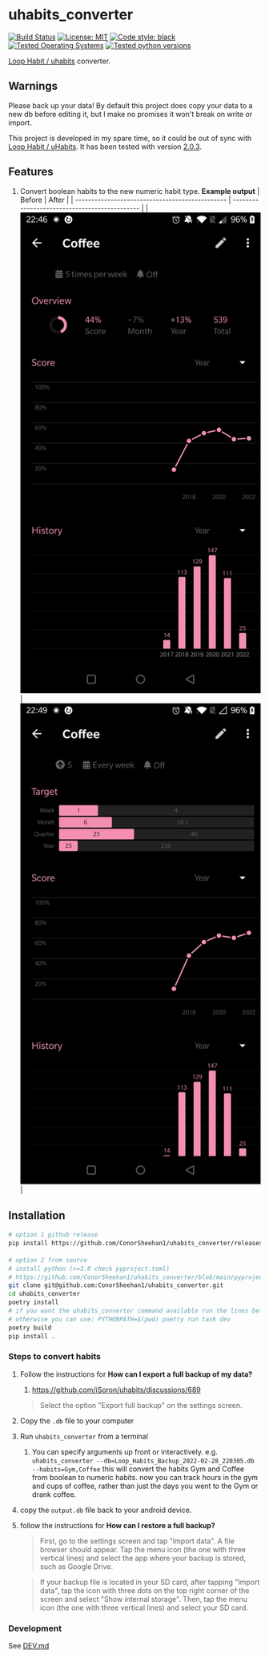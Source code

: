# uhabits_converter
[![Build Status](https://github.com/ConorSheehan1/uhabits_converter/workflows/ci/badge.svg)](https://github.com/ConorSheehan1/uhabits_converter/actions/)
[![License: MIT](https://img.shields.io/badge/License-MIT-yellow.svg)](https://opensource.org/licenses/MIT)
[![Code style: black](https://img.shields.io/badge/code%20style-black-000000.svg)](https://github.com/psf/black)
[![Tested Operating Systems](https://img.shields.io/badge/dynamic/yaml?url=https://raw.githubusercontent.com/ConorSheehan1/uhabits_converter/main/.github/workflows/ci.yml&label=os&query=$.jobs.build.strategy.matrix.os)](https://github.com/ConorSheehan1/uhabits_converter/blob/main/.github/workflows/ci.yml#L25)
[![Tested python versions](https://img.shields.io/badge/dynamic/yaml?url=https://raw.githubusercontent.com/ConorSheehan1/uhabits_converter/main/.github/workflows/ci.yml&label=Tested%20python%20versions&query=$.jobs.build.strategy.matrix.python)](https://github.com/ConorSheehan1/uhabits_converter/blob/main/.github/workflows/ci.yml#L26)

[Loop Habit / uhabits](https://github.com/iSoron/uhabits) converter.

## Warnings
Please back up your data! By default this project does copy your data to a new db before editing it, but I make no promises it won't break on write or import.

This project is developed in my spare time, so it could be out of sync with [Loop Habit / uHabits](https://github.com/iSoron/uhabits).
It has been tested with version [2.0.3](https://github.com/iSoron/uhabits/releases/tag/v2.0.3).


## Features
1. Convert boolean habits to the new numeric habit type.
    **Example output**
    | Before                                          | After                                         |
    | ----------------------------------------------- | --------------------------------------------- |
    | ![coffee_bool](.github/images/coffee_bool.jpg)  | ![coffee_num](.github/images/coffee_num.jpg)  |


## Installation
```bash
# option 1 github release
pip install https://github.com/ConorSheehan1/uhabits_converter/releases/latest/download/uhabits_converter.tar.gz

# option 2 from source
# install python (>=3.8 check pyproject.toml)
# https://github.com/ConorSheehan1/uhabits_converter/blob/main/pyproject.toml#L9
git clone git@github.com:ConorSheehan1/uhabits_converter.git
cd uhabits_converter
poetry install
# if you want the uhabits_converter command available run the lines below.
# otherwise you can use: PYTHONPATH=$(pwd) poetry run task dev
poetry build
pip install .
```

### Steps to convert habits
1. Follow the instructions for **How can I export a full backup of my data?**
    1. https://github.com/iSoron/uhabits/discussions/689 
    > Select the option "Export full backup" on the settings screen.
2. Copy the `.db` file to your computer
3. Run `uhabits_converter` from a terminal
    1. You can specify arguments up front or interactively. e.g.
    `uhabits_converter --db=Loop_Habits_Backup_2022-02-28_220305.db --habits=Gym,Coffee`
    this will convert the habits Gym and Coffee from boolean to numeric habits.
    now you can track hours in the gym and cups of coffee, rather than just the days you went to the Gym or drank coffee.
4. copy the `output.db` file back to your android device.
5. follow the instructions for **How can I restore a full backup?**
    > First, go to the settings screen and tap "Import data". A file browser should appear. Tap the menu icon (the one with three vertical lines) and select the app where your backup is stored, such as Google Drive.

    > If your backup file is located in your SD card, after tapping "Import data", tap the icon with three dots on the top right corner of the screen and select "Show internal storage". Then, tap the menu icon (the one with three vertical lines) and select your SD card.


### Development
See [DEV.md](./DEV.md)
